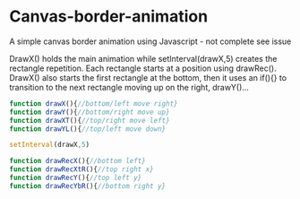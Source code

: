 # Canvas-border-animation
A simple canvas border animation using Javascript - not complete see issue

DrawX() holds the main animation while setInterval(drawX,5) creates the rectangle repetition. Each rectangle starts at a position using drawRec(). DrawX() also starts the first rectangle at the bottom, then it uses an if(){} to transition to the next rectangle moving up on the right, drawY()...

```javascript
function drawX(){//bottom/left move right}
function drawY(){//bottom/right move up}
function drawXT(){//top/right move left}
function drawYL(){//top/left move down}

setInterval(drawX,5)

function drawRecX(){//bottom left}
function drawRecXtR(){//top right x}
function drawRecY(){//top left y}
function drawRecYbR(){//bottom right y}
```

